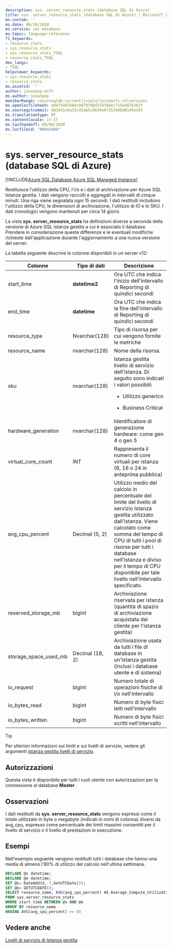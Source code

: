 ```yaml
---
description: sys. server_resource_stats (database SQL di Azure)
title: sys. server_resource_stats (database SQL di Azure) | Microsoft Docs
ms.custom: ''
ms.date: 06/28/2018
ms.service: sql-database
ms.topic: language-reference
f1_keywords:
- resource_stats
- sys.resource_stats
- sys.resource_stats_TSQL
- resource_stats_TSQL
dev_langs:
- TSQL
helpviewer_keywords:
- sys.resource_stats
- resource_stats
ms.assetid: ''
author: jovanpop-msft
ms.author: jovanpop
monikerRange: =azuresqldb-current||=sqlallproducts-allversions
ms.openlocfilehash: ed975dd768bc9d7979dd254fddec715ed07b3b2f
ms.sourcegitcommit: dd36d1cbe32cd5a65c6638e8f252b0bd8145e165
ms.translationtype: MT
ms.contentlocale: it-IT
ms.lasthandoff: 09/08/2020
ms.locfileid: "89542504"
---
```

# <a name="sysserver_resource_stats-azure-sql-database"></a>sys. server_resource_stats (database SQL di Azure)
[!INCLUDE[Azure SQL Database Azure SQL Managed Instance](../../includes/applies-to-version/asdb-asdbmi.md)]

Restituisce l'utilizzo della CPU, l'i/o e i dati di archiviazione per Azure SQL Istanza gestita. I dati vengono raccolti e aggregati in intervalli di cinque minuti. Una riga viene segnalata ogni 15 secondi. I dati restituiti includono l'utilizzo della CPU, le dimensioni di archiviazione, l'utilizzo di IO e lo SKU. I dati cronologici vengono mantenuti per circa 14 giorni.

La vista **sys. server_resource_stats** ha definizioni diverse a seconda della versione di Azure SQL istanza gestita a cui è associato il database. Prendere in considerazione queste differenze e le eventuali modifiche richieste dall'applicazione durante l'aggiornamento a una nuova versione del server.
 
  
 La tabella seguente descrive le colonne disponibili in un server v12:  
  
|Colonne|Tipo di dati|Descrizione|  
|----------------------------|---------------|-----------------|  
|start_time|**datetime2**|Ora UTC che indica l'inizio dell'intervallo di Reporting di quindici secondi|  
|end_time|**datetime**|Ora UTC che indica la fine dell'intervallo di Reporting di quindici secondi|
|resource_type|Nvarchar(128)|Tipo di risorsa per cui vengono fornite le metriche|
|resource_name|nvarchar(128)|Nome della risorsa.|
|sku|nvarchar(128)|Istanza gestita livello di servizio dell'istanza. Di seguito sono indicati i valori possibili: <br><ul><li>Utilizzo generico</li></ul><ul><li>Business Critical</li></ul>|
|hardware_generation|nvarchar(128)|Identificatore di generazione hardware: come gen 4 o gen 5|
|virtual_core_count|INT|Rappresenta il numero di core virtuali per istanza (8, 16 o 24 in anteprima pubblica)|
|avg_cpu_percent|Decimal (5, 2)|Utilizzo medio del calcolo in percentuale del limite del livello di servizio Istanza gestita utilizzato dall'istanza. Viene calcolato come somma del tempo di CPU di tutti i pool di risorse per tutti i database nell'istanza e diviso per il tempo di CPU disponibile per tale livello nell'intervallo specificato.|
|reserved_storage_mb|bigint|Archiviazione riservata per istanza (quantità di spazio di archiviazione acquistata dal cliente per l'istanza gestita)|
|storage_space_used_mb|Decimal (18, 2)|Archiviazione usata da tutti i file di database in un'istanza gestita (inclusi i database utente e di sistema)|
|io_request|bigint|Numero totale di operazioni fisiche di i/o nell'intervallo|
|io_bytes_read|bigint|Numero di byte fisici letti nell'intervallo|
|io_bytes_written|bigint|Numero di byte fisici scritti nell'intervallo|

 
> [!TIP]  
>  Per ulteriori informazioni sui limiti e sui livelli di servizio, vedere gli argomenti [istanza gestita livelli di servizio](https://docs.microsoft.com/azure/sql-database/sql-database-managed-instance#managed-instance-service-tiers).  
    
## <a name="permissions"></a>Autorizzazioni  
 Questa vista è disponibile per tutti i ruoli utente con autorizzazioni per la connessione al database **Master** .  
  
## <a name="remarks"></a>Osservazioni  
 I dati restituiti da **sys. server_resource_stats** vengono espressi come il totale utilizzato in byte o megabyte (indicati in nomi di colonna) diversi da avg_cpu, espresso come percentuale dei limiti massimi consentiti per il livello di servizio o il livello di prestazioni in esecuzione.  
 
## <a name="examples"></a>Esempi  
 Nell'esempio seguente vengono restituiti tutti i database che hanno una media di almeno l'80% di utilizzo del calcolo nell'ultima settimana.  
  
```sql  
DECLARE @s datetime;  
DECLARE @e datetime;  
SET @s= DateAdd(d,-7,GetUTCDate());  
SET @e= GETUTCDATE();  
SELECT resource_name, AVG(avg_cpu_percent) AS Average_Compute_Utilization   
FROM sys.server_resource_stats   
WHERE start_time BETWEEN @s AND @e  
GROUP BY resource_name  
HAVING AVG(avg_cpu_percent) >= 80  
```  
    
## <a name="see-also"></a>Vedere anche  
 [Livelli di servizio di Istanza gestita](https://docs.microsoft.com/azure/sql-database/sql-database-managed-instance#managed-instance-service-tiers)
